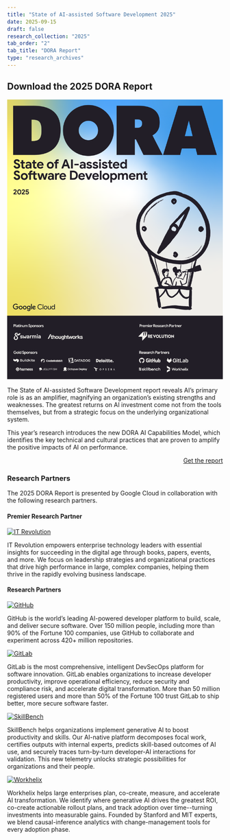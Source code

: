 ```yaml
---
title: "State of AI-assisted Software Development 2025"
date: 2025-09-15
draft: false
research_collection: "2025"
tab_order: "2"
tab_title: "DORA Report"
type: "research_archives"
---
```

## Download the 2025 DORA Report



<grid class="border_none mt-1">
<item>

<a href="https://cloud.google.com/dora" target="_blank"><img src="2025-state-of-ai-assisted-software-development-report.png" alt="State of AI-assisted Software Development 2025" class="report-image"></a>

</item>
<item>
<p>
    The State of AI-assisted Software Development report reveals AI’s primary role is as an amplifier, magnifying an organization’s existing strengths and weaknesses. The greatest returns on AI investment come not from the tools themselves, but from a strategic focus on the underlying organizational system.
</p>
<p>
    This year’s research introduces the new DORA AI Capabilities Model, which identifies the key technical and cultural practices that are proven to amplify the positive impacts of AI on performance.
</p>
<div style="text-align: right;">
<a href="https://cloud.google.com/dora" target="_blank" class="button secondary">Get the report</a>
</div>
</item>
</grid>

### Research Partners

The 2025 DORA Report is presented by Google Cloud in collaboration with the following research partners.

#### Premier Research Partner

<grid class="border_none mt-1 grid-single">

<item class="sponsor-item">
<a href="https://itrevolution.com/" target="_blank"><img src="/research/2025/sponsors/logos/it-revolution.png" alt="IT Revolution"></a>
<p>IT Revolution empowers enterprise technology leaders with essential insights for succeeding in the digital age through books, papers, events, and more. We focus on leadership strategies and organizational practices that drive high performance in large, complex companies, helping them thrive in the rapidly evolving business landscape.</p>
</item>

</grid>

#### Research Partners

<grid class="border_none mt-1">

<item class="sponsor-item">
<a href="https://github.com/" target="_blank"><img src="/research/2025/sponsors/logos/github.png" alt="GitHub"></a>
<p>GitHub is the world’s leading AI-powered developer platform to build, scale, and deliver secure software. Over 150 million people, including more than 90% of the Fortune 100 companies, use GitHub to collaborate and experiment across 420+ million repositories.</p>
</item>

<item class="sponsor-item">
<a href="https://about.gitlab.com/" target="_blank"><img src="/research/2025/sponsors/logos/gitlab.png" alt="GitLab"></a>
<p>GitLab is the most comprehensive, intelligent DevSecOps platform for software innovation. GitLab enables organizations to increase developer productivity, improve operational efficiency, reduce security and compliance risk, and accelerate digital transformation. More than 50 million registered users and more than 50% of the Fortune 100 trust GitLab to ship better, more secure software faster.</p>
</item>

<item class="sponsor-item">
<a href="https://skillbench.com/" target="_blank"><img src="/research/2025/sponsors/logos/skillbench.png" alt="SkillBench"></a>
<p>SkillBench helps organizations implement generative AI to boost productivity and skills. Our AI-native platform decomposes focal work, certifies outputs with internal experts, predicts skill-based outcomes of AI use, and securely traces turn-by-turn developer-AI interactions for validation. This new telemetry unlocks strategic possibilities for organizations and their people.</p>
</item>

<item class="sponsor-item">
<a href="https://www.workhelix.com/" target="_blank"><img src="/research/2025/sponsors/logos/workhelix.png" alt="Workhelix"></a>
<p>Workhelix helps large enterprises plan, co-create, measure, and accelerate AI transformation. We identify where generative AI drives the greatest ROI, co-create actionable rollout plans, and track adoption over time--turning investments into measurable gains. Founded by Stanford and MIT experts, we blend causal-inference analytics with change-management tools for every adoption phase.</p>
</item>

</grid>

